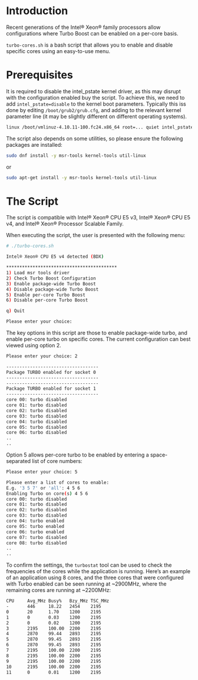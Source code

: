 # Introduction

Recent generations of the Intel® Xeon® family processors allow configurations
where Turbo Boost can be enabled on a per-core basis.

`turbo-cores.sh` is a bash script that allows you to enable and disable
specific cores using an easy-to-use menu.

# Prerequisites

It is required to disable the intel_pstate kernel driver, as this may disrupt
with the configuration enabled buy the script. To achieve this, we need to
add `intel_pstate=disable` to the kernel boot parameters. Typically this iss
done by editing `/boot/grub2/grub.cfg`, and adding to the relevant kernel
parameter line (it may be slightly different on different operating systems).

```bash
linux /boot/vmlinuz-4.10.11-100.fc24.x86_64 root=... quiet intel_pstate=disable
```

The script also depends on some utilities, so please ensure the following
packages are installed:

```bash
sudo dnf install -y msr-tools kernel-tools util-linux
```
or
```bash
sudo apt-get install -y msr-tools kernel-tools util-linux
```

# The Script

The script is compatible with Intel® Xeon® CPU E5 v3, Intel® Xeon® CPU E5 v4,
and Intel® Xeon® Processor Scalable Family.

When executing the script, the user is presented with the following menu:

```bash
# ./turbo-cores.sh

Intel® Xeon® CPU E5 v4 detected (BDX)

******************************************
1) Load msr tools driver
2) Check Turbo Boost Configuration
3) Enable package-wide Turbo Boost
4) Disable package-wide Turbo Boost
5) Enable per-core Turbo Boost
6) Disable per-core Turbo Boost

q) Quit

Please enter your choice:
```

The key options in this script are those to enable package-wide turbo, and
enable per-core turbo on specific cores. The current configuration can best
viewed using option 2.


```bash
Please enter your choice: 2

-----------------------------------
Package TURBO enabled for socket 0
-----------------------------------
-----------------------------------
Package TURBO enabled for socket 1
-----------------------------------
core 00: turbo disabled
core 01: turbo disabled
core 02: turbo disabled
core 03: turbo disabled
core 04: turbo disabled
core 05: turbo disabled
core 06: turbo disabled
..
..
```

Option 5 allows per-core turbo to be enabled by entering a space-separated
list of core numbers:

```bash
Please enter your choice: 5

Please enter a list of cores to enable:
E.g. '3 5 7' or 'all': 4 5 6
Enabling Turbo on core(s) 4 5 6
core 00: turbo disabled
core 01: turbo disabled
core 02: turbo disabled
core 03: turbo disabled
core 04: turbo enabled
core 05: turbo enabled
core 06: turbo enabled
core 07: turbo disabled
core 08: turbo disabled
..
..
```

To confirm the settings, the `turbostat` tool can be used to check the
frequencies of the cores while the application is running. Here’s an example
of an application using 8 cores, and the three cores that were configured
with Turbo enabled can be seen running at ~2900MHz, where the remaining cores
are running at ~2200MHz:

```bash
CPU     Avg_MHz Busy%   Bzy_MHz TSC_MHz
-       446     18.22   2454    2195
0       20      1.70    1200    2195
1       0       0.03    1200    2195
2       0       0.02    1200    2195
3       2195    100.00  2200    2195
4       2870    99.44   2893    2195
5       2870    99.45   2893    2195
6       2870    99.45   2893    2195
7       2195    100.00  2200    2195
8       2195    100.00  2200    2195
9       2195    100.00  2200    2195
10      2195    100.00  2200    2195
11      0       0.01    1200    2195
```
